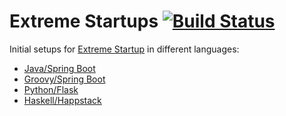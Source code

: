 # Extreme Startups [![Build Status](https://travis-ci.org/artamonovkirill/extreme-startup.svg?branch=master)](https://travis-ci.org/artamonovkirill/extreme-startup)

Initial setups for [Extreme Startup](https://github.com/rchatley/extreme_startup) in different languages:

* [Java/Spring Boot](./java)
* [Groovy/Spring Boot](./groovy)
* [Python/Flask](./python)
* [Haskell/Happstack](./haskell)